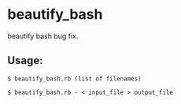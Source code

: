 # beautify_bash
beautify bash bug fix.

## Usage: 
```
$ beautify_bash.rb (list of filenames)

$ beautify_bash.rb - < input_file > output_file
```
